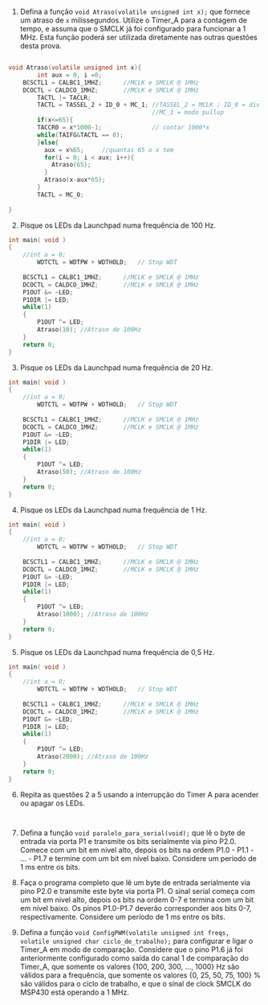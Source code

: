 1. Defina a função `void Atraso(volatile unsigned int x);` que fornece um atraso de `x` milissegundos. Utilize o Timer_A para a contagem de tempo, e assuma que o SMCLK já foi configurado para funcionar a 1 MHz. Esta função poderá ser utilizada diretamente nas outras questões desta prova.
```C

void Atraso(volatile unsigned int x){
        int aux = 0, i =0;
  	BCSCTL1 = CALBC1_1MHZ;		//MCLK e SMCLK @ 1MHz
	DCOCTL = CALDCO_1MHZ;		//MCLK e SMCLK @ 1MHz
        TACTL |= TACLR;
        TACTL = TASSEL_2 + ID_0 + MC_1; //TASSEL_2 = MCLK ; ID_0 = div por 1
                                        //MC_1 = modo pullup
        if(x<=65){
        TACCR0 = x*1000-1;              // contar 1000*x 
        while(TAIFG&TACTL == 0);
        }else{
          aux = x%65;     //quantas 65 o x tem
          for(i = 0; i < aux; i++){
            Atraso(65);
          }
          Atraso(x-aux*65);
        }
        TACTL = MC_0;
        
}

```

2. Pisque os LEDs da Launchpad numa frequência de 100 Hz.

```C
int main( void )
{
	//int a = 0;
        WDTCTL = WDTPW + WDTHOLD;	// Stop WDT
	
	BCSCTL1 = CALBC1_1MHZ;		//MCLK e SMCLK @ 1MHz
	DCOCTL = CALDCO_1MHZ;		//MCLK e SMCLK @ 1MHz
	P1OUT &= ~LED;
	P1DIR |= LED;
	while(1)
	{
		P1OUT ^= LED;
		Atraso(10); //Atraso de 100Hz
	}
	return 0;
}
```

3. Pisque os LEDs da Launchpad numa frequência de 20 Hz.

```C
int main( void )
{
	//int a = 0;
        WDTCTL = WDTPW + WDTHOLD;	// Stop WDT
	
	BCSCTL1 = CALBC1_1MHZ;		//MCLK e SMCLK @ 1MHz
	DCOCTL = CALDCO_1MHZ;		//MCLK e SMCLK @ 1MHz
	P1OUT &= ~LED;
	P1DIR |= LED;
	while(1)
	{
		P1OUT ^= LED;
		Atraso(50); //Atraso de 100Hz
	}
	return 0;
}
```

4. Pisque os LEDs da Launchpad numa frequência de 1 Hz.

```C
int main( void )
{
	//int a = 0;
        WDTCTL = WDTPW + WDTHOLD;	// Stop WDT
	
	BCSCTL1 = CALBC1_1MHZ;		//MCLK e SMCLK @ 1MHz
	DCOCTL = CALDCO_1MHZ;		//MCLK e SMCLK @ 1MHz
	P1OUT &= ~LED;
	P1DIR |= LED;
	while(1)
	{
		P1OUT ^= LED;
		Atraso(1000); //Atraso de 100Hz
	}
	return 0;
}
```

5. Pisque os LEDs da Launchpad numa frequência de 0,5 Hz.

```C
int main( void )
{
	//int a = 0;
        WDTCTL = WDTPW + WDTHOLD;	// Stop WDT
	
	BCSCTL1 = CALBC1_1MHZ;		//MCLK e SMCLK @ 1MHz
	DCOCTL = CALDCO_1MHZ;		//MCLK e SMCLK @ 1MHz
	P1OUT &= ~LED;
	P1DIR |= LED;
	while(1)
	{
		P1OUT ^= LED;
		Atraso(2000); //Atraso de 100Hz
	}
	return 0;
}
```

6. Repita as questões 2 a 5 usando a interrupção do Timer A para acender ou apagar os LEDs.


```C

```


```C

```


7. Defina a função `void paralelo_para_serial(void);` que lê o byte de entrada via porta P1 e transmite os bits serialmente via pino P2.0. Comece com um bit em nivel alto, depois os bits na ordem P1.0 - P1.1 - … - P1.7 e termine com um bit em nível baixo. Considere um período de 1 ms entre os bits.

8. Faça o programa completo que lê um byte de entrada serialmente via pino P2.0 e transmite este byte via porta P1. O sinal serial começa com um bit em nivel alto, depois os bits na ordem 0-7 e termina com um bit em nível baixo. Os pinos P1.0-P1.7 deverão corresponder aos bits 0-7, respectivamente. Considere um período de 1 ms entre os bits.

9. Defina a função `void ConfigPWM(volatile unsigned int freqs, volatile unsigned char ciclo_de_trabalho);` para configurar e ligar o Timer_A em modo de comparação. Considere que o pino P1.6 já foi anteriormente configurado como saída do canal 1 de comparação do Timer_A, que somente os valores {100, 200, 300, …, 1000} Hz são válidos para a frequência, que somente os valores {0, 25, 50, 75, 100} % são válidos para o ciclo de trabalho, e que o sinal de clock SMCLK do MSP430 está operando a 1 MHz.

















